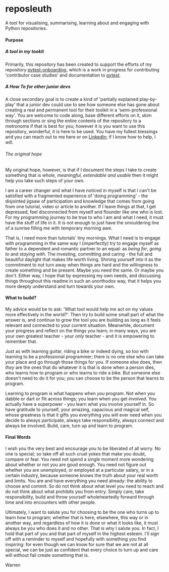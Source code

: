 # reposleuth
A tool for visualising, summarising, learning about and engaging with Python repositories. 

#### Purpose
##### A tool in my tookit
Primarily, this repository has been created to support the efforts of my repository [pytest-onboarding](https://github.com/WarrenTheRabbit/pytest-onboarding/blob/main/README.md), which is a work in progress for contributing 'contributor case studies' and documentation to [pytest](https://docs.pytest.org/en/7.4.x/).

##### A *How To* for other junior devs  
A close secondary goal is to create a kind of 'partially explained play-by-play' that a junior dev could use to see how someone else has gone about creating a real and permanent tool for their toolkit in a 'semi-professional way'. You are welcome to code along, base different efforts on it, skim through sections or sing the entire contents of the repository to a metronome if that is best for you; however it is you want to use this repository, wonderful, it is here to be used. You have my fullest blessings and you can reach out to me here or on [LinkedIn](https://www.linkedin.com/in/warrenmarkham/); if I know how to help, I will.

###### The original hope
My original hope, however, is that if I document the steps I take to create something that is *whole, meaningful, extendable and usable* then it might help you take such steps of your own. 

I am a career changer and what I have noticed in myself is that I can't be satisfied with a fragmented experience of 'doing programming' - the disjointed jigsaw of participation and knowledge that comes from going from one tutorial, video or article to another. If I leave things at that, I get depressed, feel disconnected from myself and flounder like one who is lost. For my programming journey to be true to who I am and what I need, it must have the stuff of life in it. It is not enough to just have the smouldering line of a sunrise filling me with temporary morning awe.

That is, I need more than tutorials' tiny mornings. What I need is to engage with programming in the same way I (imperfectly) try to engage myself as father to a dependent and romantic partner to an equal: as *being for*, *going to* and *staying with*. The investing, committing and caring - the full and beautiful daylight that makes life worth living. Shining yourself into it as the commitment to not turn away when things are hard and the willingness to create something and be present. Maybe you need the same. Or maybe you don't. Either way, I hope that by expressing my own needs, and discussing things throughout this readme in such an unorthodox way, that it helps you more deeply understand and turn towards your own.


#### What to build?
My advice would be to ask: 'What tool would help me act on my values more effectively in the world?'. Then try to build some small part of what the answer is, and continue to grow the tool you are building as long as it feels relevant and connected to your current situation. Meanwhile, document your progress and reflect on the things you learn; in many ways, you are your own greatest teacher - your *only* teacher - and it is empowering to remember that. 

Just as with learning guitar, riding a bike or indeed dying, so too with learning to be a professional programmer; there is no one else who can take your place and go through those things for you. If someone else does, then *they* are the ones that do whatever it is that is done when a person dies, who learns how to program or who learns to ride a bike. But someone else doesn't need to do it for you; *you* can choose to be the person that learns to program. 

Learning to program is what happens when *you* program. Not when you dabble or dart or flit across things; you learn when you get *involved*. You actually have a superpower - you learn what you involve yourself in. So have gratitude to yourself, your amazing, capacious and magical self, whose greatness is that it gifts you everything you will ever need when you decide to always participate, always take responsibility, always connect and always be involved. Build, care, turn up and learn to program. 

#### Final Words
I wish you the very best and encourage you to be liberated of all worry. No one is special; so take off all such cruel yokes that make you doubt, compare or fear. You need not spend a single moment more wondering about whether or not you are good enough. You need not figure out whether you are unemployed, or employed at a particular salary, or in a certain industry, because someone knows the truth about your real worth and limits. You are and have everything you need already: the ability to choose and commit. So do not think about what level you need to reach and do not think about what prohibits you from entry. Simply care, take responsibility, build and throw yourself wholeheartedly forward through time and into encounters with other people.

Ultimately, I want to salute you for choosing to be the one who turns up to learn how to program; whether that is here, elsewhere, this way or in another way, and regardless of how it is done or what it looks like, it must always be you who does it and no other. That is why I salute you. In fact, I hold that part of you and that part of myself in the highest esteem. I'll sign off with a reminder to myself and hopefully with something you find inspiring: for even though we can know for sure that we are not at all special, we can be just as confident that every choice to turn up and care will without fail create something that is. 

Warren
